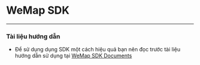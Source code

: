 # WeMap SDK

-------------
### Tài liệu hướng dẫn
- Để sử dụng dụng SDK một cách hiệu quả bạn nên đọc trước tài liệu hướng dẫn sử dụng tại [WeMap SDK Documents](https://wemap-official.github.io/WeMap-SDK-Documents/ "WeMap SDK")

